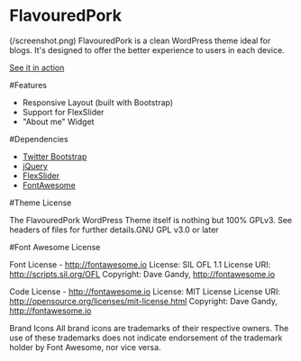 # FlavouredPork
(/screenshot.png)
FlavouredPork is a clean WordPress theme ideal for blogs. It's designed to offer the better experience to users in each device. 

[See it in action](http://flavouredpork.claudiolabarbera.com/)

#Features
- Responsive Layout (built with Bootstrap)
- Support for FlexSlider
- "About me" Widget

#Dependencies
- [Twitter Bootstrap](http://getbootstrap.com)
- [jQuery](http://jquery.com)
- [FlexSlider](http://flexslider.woothemes.com/)
- [FontAwesome](http://fontawesome.io/)

#Theme License

The FlavouredPork WordPress Theme itself is nothing but 100% GPLv3. See headers of files for further details.GNU GPL v3.0 or later

#Font Awesome License

Font License - http://fontawesome.io License: SIL OFL 1.1 License URI: http://scripts.sil.org/OFL Copyright: Dave Gandy, http://fontawesome.io

Code License - http://fontawesome.io License: MIT License License URI: http://opensource.org/licenses/mit-license.html Copyright: Dave Gandy, http://fontawesome.io

Brand Icons All brand icons are trademarks of their respective owners. The use of these trademarks does not indicate endorsement of the trademark holder by Font Awesome, nor vice versa.
